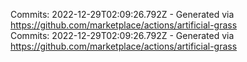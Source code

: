 Commits: 2022-12-29T02:09:26.792Z - Generated via https://github.com/marketplace/actions/artificial-grass
<br>
Commits: 2022-12-29T02:09:26.792Z - Generated via https://github.com/marketplace/actions/artificial-grass
<br>
